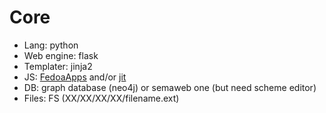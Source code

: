 # Core #

  * Lang: python
  * Web engine: flask
  * Templater: jinja2
  * JS: [FedoaApps](https://github.com/ralphbean/apps.fp.o) and/or [jit](http://philogb.github.io/)
  * DB: graph database (neo4j) or semaweb one (but need scheme editor)
  * Files: FS (XX/XX/XX/XX/filename.ext)